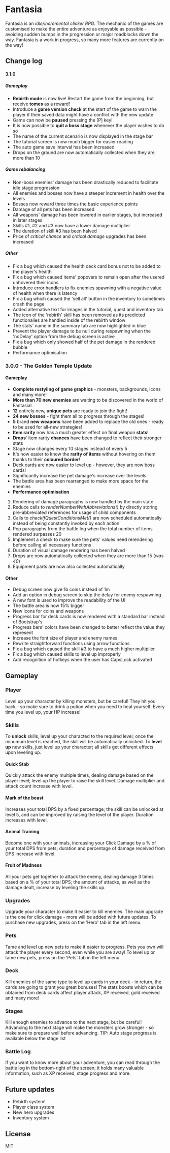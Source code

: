 # Fantasia

Fantasia is an _idle/incremental clicker RPG_.
The mechanic of the games are customised to make the entire adventure as enjoyable as possible - avoiding sudden bumps in the progression or major roadblocks down the way.
Fantasia is a work in progress, so many more features are currently on the way!

## Change log

#### 3.1.0

##### Gameplay

- **Rebirth mode** is now live! Restart the game from the beginning, but receive **tomes** as a reward!
- Introduce a **game version check** at the start of the game to warn the player if their saved data might have a conflict with the new update
- Game can now be **paused** pressing the [P] key!
- It is now possible to **quit a boss stage** whenever the player wishes to do so
- The name of the current scenario is now displayed in the stage bar
- The tutorial screen is now much bigger for easier reading
- The auto game save interval has been increased
- Drops on the ground are now automatically collected when they are more than 10

##### Game rebalancing

- Non-boss enemies' damage has been drastically reduced to facilitate idle stage progression
- All enemies and bosses now have a steeper increment in health over the levels
- Bosses now reward three times the basic experience points
- Damage of all pets has been increased
- All weapons' damage has been lowered in earlier stages, but increased in later stages
- Skills #1, #2 and #3 now have a lower damage multiplier
- The duration of skill #3 has been halved
- Price of _critical chance_ and _critical damage_ upgrades has been increased

##### Other

- Fix a bug which caused the health deck card bonus not to be added to the player's health
- Fix a bug which caused items' popovers to remain open after the usered unhovered their icons
- Introduce error handlers to fix enemies spawning with a negative value of health when there is latency
- Fix a bug which caused the 'sell all' button in the inventory to sometimes crash the page
- Added alternative text for images in the tutorial, quest and inventory tab
- The icon of the 'rebirth' skill has been removed as its predicted functionalies are handled inside of the rebirth window
- The stats' name in the summary tab are now highlighted in blue
- Prevent the player damage to be null during respawning when the 'noDelay' option from the debug screen is active
- Fix a bug which only showed half of the pet damage in the rendered bubble
- Performance optimisation

### 3.0.0 - The Golden Temple Update

#### Gameplay

- **Complete restyling of game graphics** - monsters, backgrounds, icons and many more!
- **More than 70 new enemies** are waiting to be discovered in the world of Fantasia!
- **12** entirely new, **unique pets** are ready to join the fight!
- **24 new bosses** - fight them all to progress through the stages!
- **5** brand **new weapons** have been added to replace the old ones - ready to be used for all-new strategies!
- **Item rarity** now has a much greater effect on final weapon **stats**!
- **Drops**' item rarity **chances** have been changed to reflect their stronger stats
- Stage now changes every 10 stages instead of every 5
- It's now easier to know the **rarity of items** without hovering on them thanks to their **coloured border**!
- Deck cards are now easier to level up - however, they are now boss cards!
- Significantly increase the pet damage's increase over the levels
- The battle area has been rearranged to make more space for the enemies
- **Performance optimisation**

1. Rendering of damage paragraphs is now handled by the main state
2. Reduce calls to _renderNumberWithAbbreviations()_ by directly storing pre-abbreviated references for usage of child components
3. Calls to _checkIfQuestConditionsMet()_ are now scheduled automatically instead of being constantly invoked by each action
4. Pop paragraphs from the battle log when the total number of items rendered surpasses 20
5. Implement a check to make sure the pets' values need rerendering before calling all necessary functions
6. Duration of visual damage rendering has been halved
7. Drops are now automatically collected when they are more than 15 (_was 40_)
8. Equipment parts are now also collected automatically

#### Other

- Debug screen now give 1b coins instead of 1m
- Add an option in debug screen to skip the delay for enemy respawning
- A new font is used to improve the readability of the UI
- The battle area is now 15% bigger
- New icons for coins and weapons
- Progress bar for deck cards is now rendered with a standard bar instead of Bootstrap's
- Progress bars' colors have been changed to better reflect the value they represent
- Increase the font size of player and enemy names
- Rewrite straightforward functions using arrow functions
- Fix a bug which caused the skill #3 to have a much higher multiplier
- Fix a bug which caused skills to level up improperly
- Add recognition of hotkeys when the user has CapsLock activated

## Gameplay

### Player

Level up your character by killing monsters, but be careful! They hit you back - so make sure to drink a potion when you need to heal yourself.
Every time you level up, your HP increase!

### Skills

To **unlock** skills, level up your characted to the required level; once the minumum level is reached, the skill will be automatically unlocked. To **level up** new skills, just level up your character; all skills get different effects upon leveling up.

#### Quick Stab

Quickly attack the enemy multiple times, dealing damage based on the player level; level up the player to raise the skill level. Damage multiplier and attack count increase with level.

#### Mark of the beast

Increases your total DPS by a fixed percentage; the skill can be unlocked at level 5, and can be improved by raising the level of the player. Duration increases with level.

#### Animal Training

Become one with your animals, increasing your Click Damage by a % of your total DPS from pets; duration and percentage of damage received from DPS increase with level.

#### Fruit of Madness

All your pets get together to attack the enemy, dealing damage 3 times based on a % of your total DPS; the amount of attacks, as well as the damage dealt, increase by leveling the skills up.

### Upgrades

Upgrade your character to make it easier to kill enemies. The main upgrade is the one for click damage - more will be added with future updates.
To purchase new upgrades, press on the 'Hero' tab in the left menu.

### Pets

Tame and level up new pets to make it easier to progress. Pets you own will attack the player every second, even while you are away!
To level up or tame new pets, press on the 'Pets' tab in the left menu.

### Deck

Kill enemies of the same type to level up cards in your deck - in return, the cards are going to grant you great bonuses! The stats boosts which can be obtained from deck cards affect player attack, XP received, gold received and many more!

### Stages

Kill enough enemies to advance to the next stage, but be careful! Advancing to the next stage will make the monsters grow stronger - so make sure to prepare well before advancing.
TIP: Auto stage progress is available below the stage list

### Battle Log

If you want to know more about your adventure, you can read through the battle log in the bottom-right of the screen; it holds many valuable information, such as XP received, stage progress and more.

## Future updates

- Rebirth system!
- Player class system
- New hero upgrades
- Inventory system

## License

MIT
